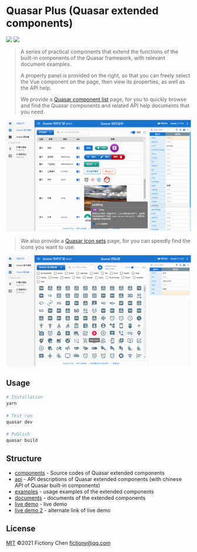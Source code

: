# Quasar Plus (Quasar extended components)

![](https://img.shields.io/badge/quasar--plus-0.3.1-orange) ![](https://img.shields.io/badge/quasar-1.5.10-blue)

> A series of practical components that extend the functions of the built-in components of the Quasar framework, with relevant document examples.
>
> A property panel is provided on the right, so that you can freely select the Vue component on the page, then view its properties, as well as the API help.
>
> We provide a [Quasar component list](https://fictiony.github.io/quasar-plus/#/QuasarComponents) page, for you to quickly browse and find the Quasar components and related API help documents that you need.

![](./preview.png)

> We also provide a [Quasar icon sets](https://fictiony.github.io/quasar-plus/#/QuasarIconSets) page, for you can speedly find the icons you want to use.

![](./preview2.png)

## Usage

```bash
# Installation
yarn

# Test run
quasar dev

# Publish
quasar build
```

## Structure

* [components](src/components/plus) - Source codes of Quasar extended components
* [api](src/components/api) - API descriptions of Quasar extended components (with chinese API of Quasar built-in components)
* [examples](src/examples) - usage examples of the extended components
* [documents](src/pages/doc) - documents of the extended components
* [live demo](https://fictiony.github.io/quasar-plus) - live demo
* [live demo 2](http://quasarplus.o666o.com) - alternate link of live demo

## License

[MIT](http://en.wikipedia.org/wiki/MIT_License) ©️2021 Fictiony Chen <fictiony@qq.com>
